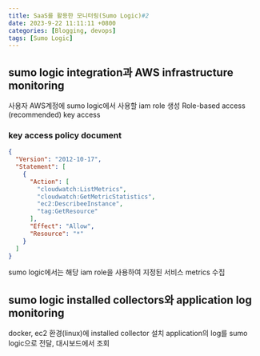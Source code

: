 ```yaml
---
title: SaaS를 활용한 모니터링(Sumo Logic)#2
date: 2023-9-22 11:11:11 +0800
categories: [Blogging, devops]
tags: [Sumo Logic]
---
```


## sumo logic integration과 AWS infrastructure monitoring

사용자 AWS계정에 sumo logic에서 사용할 iam role 생성
Role-based access (recommended)
key access

### key access policy document

```json
{
  "Version": "2012-10-17",
  "Statement": [
    {
      "Action": [
        "cloudwatch:ListMetrics",
        "cloudwatch:GetMetricStatistics",
        "ec2:DescribeeInstance",
        "tag:GetResource"
      ],
      "Effect": "Allow",
      "Resource": "*"
    }
  ]
}
```

sumo logic에서는 해당 iam role을 사용하여 지정된 서비스 metrics 수집

## sumo logic installed collectors와 application log monitoring

docker, ec2 환경(linux)에 installed collector 설치
application의 log를 sumo logic으로 전달, 대시보드에서 조회
